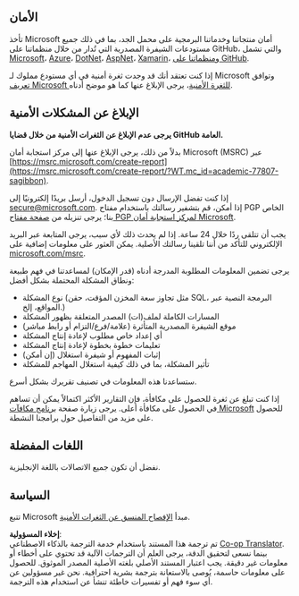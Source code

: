 <!--
CO_OP_TRANSLATOR_METADATA:
{
  "original_hash": "4ecc3bf2e27983d4c780be6f26ee6228",
  "translation_date": "2025-08-25T20:59:59+00:00",
  "source_file": "SECURITY.md",
  "language_code": "ar"
}
-->
## الأمان

تأخذ Microsoft أمان منتجاتنا وخدماتنا البرمجية على محمل الجد، بما في ذلك جميع مستودعات الشيفرة المصدرية التي تُدار من خلال منظماتنا على GitHub، والتي تشمل [Microsoft](https://github.com/Microsoft)، [Azure](https://github.com/Azure)، [DotNet](https://github.com/dotnet)، [AspNet](https://github.com/aspnet)، [Xamarin](https://github.com/xamarin)، و[منظماتنا على GitHub](https://opensource.microsoft.com/?WT.mc_id=academic-77807-sagibbon).

إذا كنت تعتقد أنك قد وجدت ثغرة أمنية في أي مستودع مملوك لـ Microsoft وتوافق [تعريف Microsoft للثغرة الأمنية](https://docs.microsoft.com/previous-versions/tn-archive/cc751383(v=technet.10)/?WT.mc_id=academic-77807-sagibbon)، يرجى الإبلاغ عنها كما هو موضح أدناه.

## الإبلاغ عن المشكلات الأمنية

**يرجى عدم الإبلاغ عن الثغرات الأمنية من خلال قضايا GitHub العامة.**

بدلاً من ذلك، يرجى الإبلاغ عنها إلى مركز استجابة أمان Microsoft (MSRC) عبر [https://msrc.microsoft.com/create-report](https://msrc.microsoft.com/create-report/?WT.mc_id=academic-77807-sagibbon).

إذا كنت تفضل الإرسال دون تسجيل الدخول، أرسل بريدًا إلكترونيًا إلى [secure@microsoft.com](mailto:secure@microsoft.com). إذا أمكن، قم بتشفير رسالتك باستخدام مفتاح PGP الخاص بنا؛ يرجى تنزيله من [صفحة مفتاح PGP لمركز استجابة أمان Microsoft](https://www.microsoft.com/msrc/pgp-key-msrc/?WT.mc_id=academic-77807-sagibbon).

يجب أن تتلقى ردًا خلال 24 ساعة. إذا لم يحدث ذلك لأي سبب، يرجى المتابعة عبر البريد الإلكتروني للتأكد من أننا تلقينا رسالتك الأصلية. يمكن العثور على معلومات إضافية على [microsoft.com/msrc](https://www.microsoft.com/msrc/?WT.mc_id=academic-77807-sagibbon).

يرجى تضمين المعلومات المطلوبة المدرجة أدناه (قدر الإمكان) لمساعدتنا في فهم طبيعة ونطاق المشكلة المحتملة بشكل أفضل:

  * نوع المشكلة (مثل تجاوز سعة المخزن المؤقت، حقن SQL، البرمجة النصية عبر المواقع، إلخ.)
  * المسارات الكاملة لملف(ات) المصدر المتعلقة بظهور المشكلة
  * موقع الشيفرة المصدرية المتأثرة (علامة/فرع/التزام أو رابط مباشر)
  * أي إعداد خاص مطلوب لإعادة إنتاج المشكلة
  * تعليمات خطوة بخطوة لإعادة إنتاج المشكلة
  * إثبات المفهوم أو شيفرة استغلال (إن أمكن)
  * تأثير المشكلة، بما في ذلك كيفية استغلال المهاجم للمشكلة

ستساعدنا هذه المعلومات في تصنيف تقريرك بشكل أسرع.

إذا كنت تبلغ عن ثغرة للحصول على مكافأة، فإن التقارير الأكثر اكتمالاً يمكن أن تساهم في الحصول على مكافأة أعلى. يرجى زيارة صفحة [برنامج مكافآت Microsoft](https://microsoft.com/msrc/bounty/?WT.mc_id=academic-77807-sagibbon) للحصول على مزيد من التفاصيل حول برامجنا النشطة.

## اللغات المفضلة

نفضل أن تكون جميع الاتصالات باللغة الإنجليزية.

## السياسة

تتبع Microsoft مبدأ [الإفصاح المنسق عن الثغرات الأمنية](https://www.microsoft.com/msrc/cvd/?WT.mc_id=academic-77807-sagibbon).

**إخلاء المسؤولية**:  
تم ترجمة هذا المستند باستخدام خدمة الترجمة بالذكاء الاصطناعي [Co-op Translator](https://github.com/Azure/co-op-translator). بينما نسعى لتحقيق الدقة، يرجى العلم أن الترجمات الآلية قد تحتوي على أخطاء أو معلومات غير دقيقة. يجب اعتبار المستند الأصلي بلغته الأصلية المصدر الموثوق. للحصول على معلومات حاسمة، يُوصى بالاستعانة بترجمة بشرية احترافية. نحن غير مسؤولين عن أي سوء فهم أو تفسيرات خاطئة تنشأ عن استخدام هذه الترجمة.
